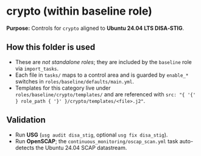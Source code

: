 
# crypto (within baseline role)

**Purpose:** Controls for `crypto` aligned to **Ubuntu 24.04 LTS DISA‑STIG**.

## How this folder is used
- These are *not standalone roles*; they are included by the `baseline` role via `import_tasks`.
- Each file in `tasks/` maps to a control area and is guarded by `enable_*` switches in `roles/baseline/defaults/main.yml`.
- Templates for this category live under `roles/baseline/crypto/templates/` and are referenced with `src: "{ '{' } role_path { '}' }/crypto/templates/<file>.j2"`.

## Validation
- Run **USG** (`usg audit disa_stig`, optional `usg fix disa_stig`).
- Run **OpenSCAP**; the `continuous_monitoring/oscap_scan.yml` task auto-detects the Ubuntu 24.04 SCAP datastream.
